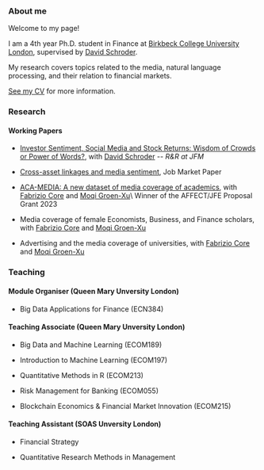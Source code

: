 ### About me
Welcome to my page!

I am a 4th year Ph.D. student in Finance at [Birkbeck College University London](https://www.bbk.ac.uk/), supervised by [David Schroder](https://scholar.google.com/citations?user=SRMIxvoAAAAJ&hl=fr). 

My research covers topics related to the media, natural language processing, and their relation to financial markets. 

[See my CV](https://www.dropbox.com/scl/fi/bqoqtvv9ho2eair741b6d/Ioanna_Lachana_CV.pdf?rlkey=o2jc0aygu7t3q8rdf2y42epis&st=wvxei25l&dl=0) for more information.

### Research


#### Working Papers

- [Investor Sentiment, Social Media and Stock Returns: Wisdom of Crowds or Power of Words?](https://papers.ssrn.com/sol3/papers.cfm?abstract_id=4724928), with [David Schroder](https://scholar.google.com/citations?user=SRMIxvoAAAAJ&hl=fr) -- _R&R at JFM_
  
- [Cross-asset linkages and media sentiment](https://papers.ssrn.com/sol3/papers.cfm?abstract_id=4636112), Job Market Paper

- [ACA-MEDIA: A new dataset of media coverage of academics](https://papers.ssrn.com/sol3/papers.cfm?abstract_id=5014331), with [Fabrizio Core](https://sites.google.com/view/fabriziocore/) and [Moqi Groen-Xu](https://moqixu.com/)\\
  Winner of the AFFECT/JFE Proposal Grant 2023

- Media coverage of female Economists, Business, and Finance scholars, with [Fabrizio Core](https://sites.google.com/view/fabriziocore/) and [Moqi Groen-Xu](https://moqixu.com/)

- Advertising and the media coverage of universities, with [Fabrizio Core](https://sites.google.com/view/fabriziocore/) and [Moqi Groen-Xu](https://moqixu.com/)
  

### Teaching
#### Module Organiser (Queen Mary Unversity London)
- Big Data Applications for Finance (ECN384)

#### Teaching Associate (Queen Mary Unversity London)
- Big Data and Machine Learning (ECOM189)
  
- Introduction to Machine Learning (ECOM197)
  
- Quantitative Methods in R (ECOM213)
  
- Risk Management for Banking (ECOM055)
  
- Blockchain Economics & Financial Market Innovation (ECOM215)

#### Teaching Assistant (SOAS Unversity London)
- Financial Strategy
  
- Quantitative Research Methods in Management
  
